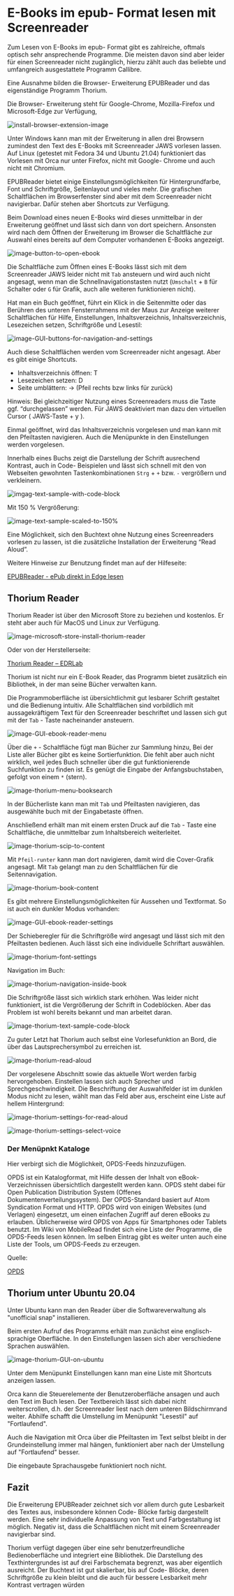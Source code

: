 # E-Books im epub- Format lesen mit Screenreader

Zum Lesen von E-Books im epub- Format gibt es zahlreiche, oftmals optisch sehr ansprechende Programme. Die meisten davon sind aber leider für einen Screenreader nicht zugänglich, hierzu zählt auch das beliebte und umfangreich ausgestattete Programm Callibre.

Eine Ausnahme bilden die Browser- Erweiterung EPUBReader und das eigenständige Programm Thorium.

Die Browser- Erweiterung steht für Google-Chrome, Mozilla-Firefox und Microsoft-Edge zur Verfügung,

![install-browser-extension-image](/assets/images/Epub-Screenreader-images/epub-screenreader_18.png)

Unter Windows kann man mit der Erweiterung in allen drei Browsern zumindest den Text des E-Books mit Screenreader JAWS vorlesen lassen. Auf Linux (getestet mit Fedora 34 und Ubuntu 21.04) funktioniert das Vorlesen mit Orca nur unter Firefox, nicht mit Google- Chrome und auch nicht mit Chromium.

EPUBReader bietet einige Einstellungsmöglichkeiten für Hintergrundfarbe, Font und Schriftgröße, Seitenlayout und vieles mehr. Die grafischen Schaltflächen im Browserfenster sind aber mit dem Screenreader nicht navigierbar. Dafür stehen aber Shortcuts zur Verfügung.

Beim Download eines neuen E-Books wird dieses unmittelbar in der Erweiterung geöffnet und lässt sich dann von dort speichern. Ansonsten wird nach dem Öffnen der Erweiterung im Browser die Schaltfläche zur Auswahl eines bereits auf dem Computer vorhandenen E-Books angezeigt.

![image-button-to-open-ebook](/assets/images/Epub-Screenreader-images/epub-screenreader_1.png)

Die Schaltfläche zum Öffnen eines E-Books lässt sich mit dem Screenreader JAWS leider nicht mit `Tab` ansteuern und wird auch nicht angesagt, wenn man die Schnellnavigationstasten nutzt (`Umschalt` + `B` für Schalter oder `G` für Grafik, auch alle weiteren funktionieren nicht).

Hat man ein Buch geöffnet, führt ein Klick in die Seitenmitte oder das Berühren des unteren Fensterrahmens mit der Maus zur Anzeige weiterer Schaltflächen für Hilfe, Einstellungen, Inhaltsverzeichnis, Inhaltsverzeichnis, Lesezeichen setzen, Schriftgröße und Lesestil:

![image-GUI-buttons-for-navigation-and-settings](/assets/images/Epub-Screenreader-images/epub-screenreader_2.png)

Auch diese Schaltflächen werden vom Screenreader nicht angesagt. Aber es gibt einige Shortcuts.

- Inhaltsverzeichnis öffnen: T
- Lesezeichen setzen: D
- Seite umblättern: -> (Pfeil rechts bzw links für zurück)

Hinweis: Bei gleichzeitiger Nutzung eines Screenreaders muss die Taste ggf. “durchgelassen” werden. Für JAWS deaktiviert man dazu den virtuellen Cursor ( JAWS-Taste + y ).

Einmal geöffnet, wird das Inhaltsverzeichnis vorgelesen und man kann mit den Pfeiltasten navigieren. Auch die Menüpunkte in den Einstellungen werden vorgelesen.

Innerhalb eines Buchs zeigt die Darstellung der Schrift ausrechend Kontrast, auch in Code- Beispielen und lässt sich schnell mit den von Webseiten gewohnten Tastenkombinationen `Strg` + `+` bzw. `-` vergrößern und verkleinern.

![imgag-text-sample-with-code-block](/assets/images/Epub-Screenreader-images/epub-screenreader_3.png)

Mit 150 % Vergrößerung:

![image-text-sample-scaled-to-150%](/assets/images/Epub-Screenreader-images/epub-screenreader_4.png)

Eine Möglichkeit, sich den Buchtext ohne Nutzung eines Screenreaders vorlesen zu lassen, ist die zusätzliche Installation der Erweiterung “Read Aloud”.

Weitere Hinweise zur Benutzung findet man auf der Hilfeseite:

[EPUBReader - ePub direkt in Edge lesen](https://www.epubread.com/de/faq.php?webext=1)

## Thorium Reader

Thorium Reader ist über den Microsoft Store zu beziehen und kostenlos. Er steht aber auch für MacOS und Linux zur Verfügung.

![image-microsoft-store-install-thorium-reader](/assets/images/Epub-Screenreader-images/epub-screenreader_5.png)

Oder von der Herstellerseite:

[Thorium Reader – EDRLab](https://www.edrlab.org/software/thorium-reader/)

Thorium ist nicht nur ein E-Book Reader, das Programm bietet zusätzlich ein Bibliothek, in der man seine Bücher verwalten kann.

Die Programmoberfläche ist übersichtlichmit gut lesbarer Schrift gestaltet und die Bedienung intuitiv. Alle Schaltflächen sind vorbildlich mit aussagekräftigem Text für den Screenreader beschriftet und lassen sich gut mit der `Tab` - Taste nacheinander ansteuern.

![image-GUI-ebook-reader-menu](/assets/images/Epub-Screenreader-images/epub-screenreader_6.png)

Über die `+` - Schaltfläche fügt man Bücher zur Sammlung hinzu, Bei der Liste aller Bücher gibt es keine Sortierfunktion. Die fehlt aber auch nicht wirklich, weil jedes Buch schneller über die gut funktionierende Suchfunktion zu finden ist. Es genügt die Eingabe der Anfangsbuchstaben, gefolgt von einem `*` (stern).

![image-thorium-menu-booksearch](/assets/images/Epub-Screenreader-images/epub-screenreader_7.png)

In der Bücherliste kann man mit `Tab` und Pfeiltasten navigieren, das ausgewählte buch mit der Eingabetaste öffnen.

Anschließend erhält man mit einem ersten Druck auf die `Tab` - Taste eine Schaltfläche, die unmittelbar zum Inhaltsbereich weiterleitet.

![image-thorium-scip-to-content](/assets/images/Epub-Screenreader-images/epub-screenreader_8.png)

Mit `Pfeil-runter` kann man dort navigieren, damit wird die Cover-Grafik angesagt. Mit `Tab` gelangt man zu den Schaltflächen für die Seitennavigation.

![image-thorium-book-content](/assets/images/Epub-Screenreader-images/epub-screenreader_9.png)

Es gibt mehrere Einstellungsmöglichkeiten für Aussehen und Textformat. So ist auch ein dunkler Modus vorhanden:

![image-GUI-ebook-reader-settings](/assets/images/Epub-Screenreader-images/epub-screenreader_10.png)

Der Schieberegler für die Schriftgröße wird angesagt und lässt sich mit den Pfeiltasten bedienen. Auch lässt sich eine individuelle Schriftart auswählen.

![image-thorium-font-settings](/assets/images/Epub-Screenreader-images/epub-screenreader_11.png)

Navigation im Buch:

![image-thorium-navigation-inside-book](/assets/images/Epub-Screenreader-images/epub-screenreader_12.png)

Die Schriftgröße lässt sich wirklich stark erhöhen. Was leider nicht funktioniert, ist die Vergrößerung der Schrift in Codeblöcken. Aber das Problem ist wohl bereits bekannt und man arbeitet daran.

![image-thorium-text-sample-code-block](/assets/images/Epub-Screenreader-images/epub-screenreader_13.png)

Zu guter Letzt hat Thorium auch selbst eine Vorlesefunktion an Bord, die über das Lautsprechersymbol zu erreichen ist.

![image-thorium-read-aloud](/assets/images/Epub-Screenreader-images/epub-screenreader_14.png)

Der vorgelesene Abschnitt sowie das aktuelle Wort werden farbig hervorgehoben. Einstellen lassen sich auch Sprecher und Sprechgeschwindigkeit. Die Beschriftung der Auswahlfelder ist im dunklen Modus nicht zu lesen, wählt man das Feld aber aus, erscheint eine Liste auf hellem Hintergrund:

![image-thorium-settings-for-read-aloud](/assets/images/Epub-Screenreader-images/epub-screenreader_15.png)

![image-thorium-settings-select-voice](/assets/images/Epub-Screenreader-images/epub-screenreader_16.png)

### Der Menüpnkt Kataloge

Hier verbirgt sich die Möglichkeit, OPDS-Feeds hinzuzufügen.

OPDS ist ein Katalogformat, mit Hilfe dessen der Inhalt von eBook-Verzeichnissen übersichtlich dargestellt werden kann. OPDS steht dabei für Open Publication Distribution System (Offenes Dokumentenverteilungssystem). Der OPDS-Standard basiert auf Atom Syndication Format und HTTP.
OPDS wird von einigen Websites (und Verlagen) eingesetzt, um einen einfachen Zugriff auf deren eBooks zu erlauben. Üblicherweise wird OPDS von Apps für Smartphones oder Tablets benutzt. Im Wiki von MobileRead findet sich eine Liste der Programme, die OPDS-Feeds lesen können. Im selben Eintrag gibt es weiter unten auch eine Liste der Tools, um OPDS-Feeds zu erzeugen. 

Quelle: 

[OPDS](https://papierlos-lesen.de/glossar/opds/)

## Thorium unter Ubuntu 20.04

Unter Ubuntu kann man den Reader über die Softwareverwaltung als "unofficial snap" installieren. 

Beim ersten Aufruf des Programms erhält man zunächst eine englisch-sprachige Oberfläche. In den Einstellungen lassen sich aber verschiedene Sprachen auswählen. 

![image-thorium-GUI-on-ubuntu](/assets/images/Epub-Screenreader-images/epub-screenreader_17.png)

Unter dem Menüpunkt Einstellungen kann man eine Liste mit Shortcuts anzeigen lassen. 

Orca kann die Steuerelemente der Benutzeroberfläche ansagen und auch den Text im Buch lesen. Der Textbereich lässt sich dabei nicht weiterscrollen, d.h. der Screenreader liest nach dem unteren Bildschirmrand weiter. Abhilfe schafft die Umstellung im Menüpunkt "Lesestil" auf "Fortlaufend". 

Auch die Navigation mit Orca über die Pfeiltasten im Text selbst bleibt in der Grundeinstellung immer mal hängen, funktioniert aber nach der Umstellung auf "Fortlaufend" besser.

Die eingebaute Sprachausgebe funktioniert noch nicht.

## Fazit

Die Erweiterung EPUBReader zeichnet sich vor allem durch gute Lesbarkeit des Textes aus, insbesondere können Code- Blöcke farbig dargestellt werden. Eine sehr individuelle Anpassung von Text und Farbgestaltung ist möglich. Negativ ist, dass die Schaltflächen nicht mit einem Screenreader navigierbar sind.

Thorium verfügt dagegen über eine sehr benutzerfreundliche Bedienoberfläche und integriert eine Bibliothek. Die Darstellung des Texthintergrundes ist auf drei Farbschemata begrenzt, was aber eigentlich ausreicht. Der Buchtext ist gut skalierbar, bis auf Code- Blöcke, deren Schriftgröße zu klein bleibt und die auch für bessere Lesbarkeit mehr Kontrast vertragen würden